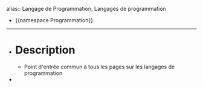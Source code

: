 alias:: Langage de Programmation, Langages de programmation

- {{namespace Programmation}}
- ---
- # Description
	- Point d'entrée commun à tous les pages sur les langages de programmation
-
